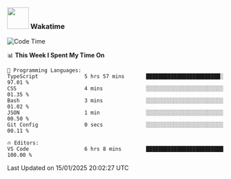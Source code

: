 ### <img src="https://media.giphy.com/media/VgCDAzcKvsR6OM0uWg/giphy.gif" width="50"> Wakatime

  <!--START_SECTION:waka-->
![Code Time](http://img.shields.io/badge/Code%20Time-1%2C470%20hrs%2046%20mins-blue)

📊 **This Week I Spent My Time On** 

```text
💬 Programming Languages: 
TypeScript               5 hrs 57 mins       ████████████████████████░   97.01 % 
CSS                      4 mins              ░░░░░░░░░░░░░░░░░░░░░░░░░   01.35 % 
Bash                     3 mins              ░░░░░░░░░░░░░░░░░░░░░░░░░   01.02 % 
JSON                     1 min               ░░░░░░░░░░░░░░░░░░░░░░░░░   00.50 % 
Git Config               0 secs              ░░░░░░░░░░░░░░░░░░░░░░░░░   00.11 % 

🔥 Editors: 
VS Code                  6 hrs 8 mins        █████████████████████████   100.00 % 
```


 Last Updated on 15/01/2025 20:02:27 UTC
<!--END_SECTION:waka-->
